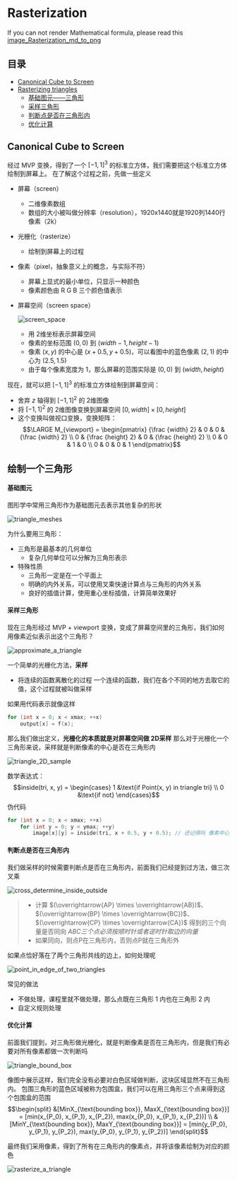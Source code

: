# Rasterization
If you can not render Mathematical formula, please read this [image_Rasterization_md_to_png](./Rasterization_md_to_png.png)

## 目录
+ [Canonical Cube to Screen](#canonical-cube-to-screen)
+ [Rasterizing triangles](#绘制一个三角形)
    + [基础图元——三角形](#基础图元)
    + [采样三角形](#采样三角形)
    + [判断点是否在三角形内](#判断点是否在三角形内)
    + [优化计算](#优化计算)

## Canonical Cube to Screen
经过 MVP 变换，得到了一个 ${[-1, 1]}^3$ 的标准立方体，我们需要把这个标准立方体绘制到屏幕上。
在了解这个过程之前，先做一些定义
+ 屏幕（screen）
    + 二维像素数组
    + 数组的大小被叫做分辨率（resolution），1920x1440就是1920列1440行像素（2k）
+ 光栅化（rasterize）
    + 绘制到屏幕上的过程
+ 像素（pixel，抽象意义上的概念，与实际不符）
    + 屏幕上显式的最小单位，只显示一种颜色
    + 像素颜色由 R G B 三个颜色值表示
+ 屏幕空间（screen space）

    ![screen_space](./images/screen_space.png)

    + 用 2维坐标表示屏幕空间
    + 像素的坐标范围 $(0, 0)$ 到 $(width - 1, height - 1)$
    + 像素 $(x, y)$ 的中心是 $(x + 0.5, y + 0.5)$，可以看图中的蓝色像素 $(2, 1)$ 的中心为 $(2.5, 1.5)$
    + 由于每个像素宽度为 1，那么屏幕的范围实际是 $(0, 0)$ 到 $(width, height)$

现在，就可以把 ${[-1, 1]}^3$ 的标准立方体绘制到屏幕空间：
+ 舍弃 $z$ 轴得到 ${[-1, 1]}^2$ 的 2维图像
+ 将 ${[-1, 1]}^2$ 的 2维图像变换到屏幕空间 $[0, width] \times [0, height]$
+ 这个变换叫做视口变换，变换矩阵：
$$\LARGE M_{viewport} = \begin{pmatrix}
{\frac {width} 2} & 0 & 0 & {\frac {width} 2} \\
0 & {\frac {height} 2} & 0 & {\frac {height} 2} \\
0 & 0 & 1 & 0 \\
0 & 0 & 0 & 1
\end{pmatrix}$$

## 绘制一个三角形
#### 基础图元
图形学中常用三角形作为基础图元去表示其他复杂的形状

![triangle_meshes](./images/triangle_meshes.png)

为什么要用三角形：
+ 三角形是最基本的几何单位
    + 复杂几何单位可以分解为三角形表示
+ 特殊性质
    + 三角形一定是在一个平面上
    + 明确的内外关系，可以使用叉乘快速计算点与三角形的内外关系
    + 良好的插值计算，使用重心坐标插值，计算简单效果好

#### 采样三角形
现在三角形经过 MVP + viewport 变换，变成了屏幕空间里的三角形，我们如何用像素近似表示出这个三角形？

![approximate_a_triangle](./images/approximate_a_triangle.png)

一个简单的光栅化方法，**采样**
+ 将连续的函数离散化的过程
    一个连续的函数，我们在各个不同的地方去取它的值，这个过程就被叫做采样

如果用代码表示就像这样
```c++
for (int x = 0; x < xmax; ++x)
    output[x] = f(x);
```

那么我们做出定义，**光栅化的本质就是对屏幕空间做 2D采样**
那么对于光栅化一个三角形来说，采样就是判断像素的中心是否在三角形内

![triangle_2D_sample](./images/triangle_2D_sample.png)

数学表达式：
$$inside(tri, x, y) =
\begin{cases}
   1 &\text{if Point(x, y) in triangle tri} \\
   0 &\text{if not}
\end{cases}$$
伪代码
```c++
for (int x = 0; x < xmax; ++x)
    for (int y = 0; y < ymax; ++y)
        image[x][y] = inside(tri, x + 0.5, y + 0.5); // 还记得吗 像素中心点要偏移0.5个单位
```

#### 判断点是否在三角形内
我们做采样的时候需要判断点是否在三角形内，前面我们已经提到过方法，做三次叉乘

![cross_determine_inside_outside](./images/cross_determine_inside_outside.jpg)

>+ 计算 $(\overrightarrow{AP} \times \overrightarrow{AB})$、$(\overrightarrow{BP} \times \overrightarrow{BC})$、$(\overrightarrow{CP} \times \overrightarrow{CA})$ 得到的三个向量是否同向
*ABC三个点必须按顺时针或者逆时针取边的向量*
>+ 如果同向，则点P在三角形内，否则点P就在三角形外

如果点恰好落在了两个三角形共线的边上，如何处理呢

![point_in_edge_of_two_triangles](./images/point_in_edge_of_two_triangles.png)

常见的做法
+ 不做处理，课程里就不做处理，那么点既在三角形 1 内也在三角形 2 内
+ 自定义规则处理

#### 优化计算
前面我们提到，对三角形做光栅化，就是判断像素是否在三角形内，但是我们有必要对所有像素都做一次判断吗

![triangle_bound_box](./images/triangle_bound_box.png)

像图中展示这样，我们完全没有必要对白色区域做判断，这块区域显然不在三角形内。
包围三角形的蓝色区域被称为包围盒，我们可以在用三角形三个点来得到这个包围盒的范围
$$\begin{split} 
&[MinX_{\text{bounding box}}, MaxX_{\text{bounding box}}] = [min(x_{P_0}, x_{P_1}, x_{P_2}), max(x_{P_0}, x_{P_1}, x_{P_2})] \\
&[MinY_{\text{bounding box}}, MaxY_{\text{bounding box}}] = [min(y_{P_0}, y_{P_1}, y_{P_2}), max(y_{P_0}, y_{P_1}, y_{P_2})]
\end{split}$$

最终我们采用像素，得到了所有在三角形内的像素点，并将该像素绘制为对应的颜色

![rasterize_a_triangle](./images/rasterize_a_triangle.png)
